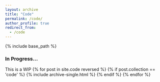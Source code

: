 ```yaml
---
layout: archive
title: "Code"
permalink: /code/
author_profile: true
redirect_from:
  - /code
---
```


{% include base_path %}

### In Progress...

This is a WIP
{% for post in site.code reversed %}
  {% if post.collection == 'code' %}
    {% include archive-single.html %}
  {% endif %}
{% endfor %}

